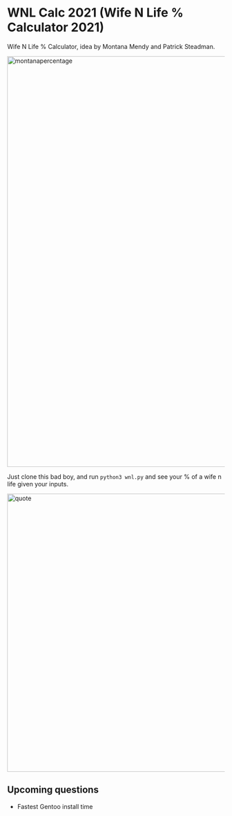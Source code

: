 # WNL Calc 2021 (Wife N Life % Calculator 2021)

Wife N Life % Calculator, idea by Montana Mendy and Patrick Steadman.

<img width="951" alt="montanapercentage" src="https://user-images.githubusercontent.com/20936398/124736687-190e6300-decc-11eb-91a2-51005e8258b6.png">

Just clone this bad boy, and run `python3 wnl.py` and see your % of a wife n life given your inputs. 

<img width="644" alt="quote" src="https://user-images.githubusercontent.com/20936398/124740029-3abd1980-decf-11eb-8a24-5e704e2f2095.png">

## Upcoming questions 

* Fastest Gentoo install time 
